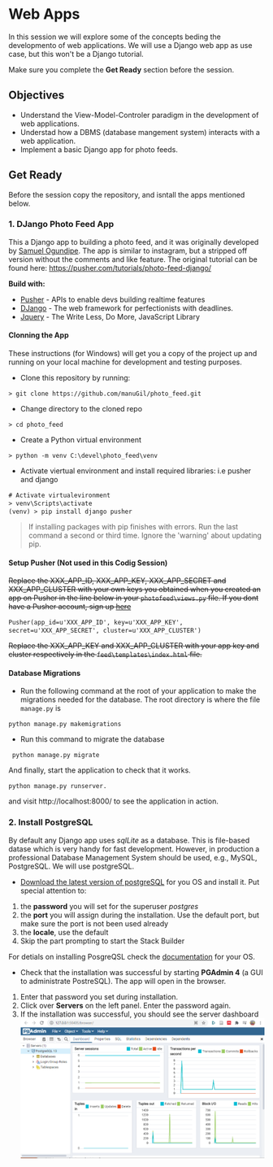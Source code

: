 
# Web Apps

In this session we will explore some of the concepts beding the developmento of web applications. We will use a Django web app as use case, but this won't be a Django tutorial.

Make sure you complete the **Get Ready** section before the session.

## Objectives
- Understand the View-Model-Controler paradigm in the development of web applications.
- Understad how a DBMS (database mangement system) interacts with a web application.
- Implement a basic Django app for photo feeds.

## Get Ready

Before the session copy the repository, and isntall the apps mentioned below.

### 1. DJango Photo Feed App

This a Django app to  building a photo feed, and it was originally developed by [Samuel Ogundipe](https://github.com/samuelayo). The app is similar to instagram, but a stripped off version without the comments and like feature. The original tutorial can be found here: [https://pusher.com/tutorials/photo-feed-django/ ](https://pusher.com/tutorials/photo-feed-django/) 

**Build with:**
* [Pusher](https://pusher.com/) - APIs to enable devs building realtime features
* [DJango](https://docs.djangoproject.com/) - The web framework for perfectionists with deadlines. 
* [Jquery](https://jquery.com/) - The Write Less, Do More, JavaScript Library

#### Clonning the App

These instructions (for Windows) will get you a copy of the project up and running on your local machine for development and testing purposes. 

- Clone this repository by running: 
```shell
> git clone https://github.com/manuGil/photo_feed.git
```
- Change directory to the cloned repo
```shell
> cd photo_feed
```
- Create a Python virtual environment
```shell
> python -m venv C:\devel\photo_feed\venv
```
- Activate viertual environment and install required libraries: i.e pusher and django
```shell
# Activate virtualevironment
> venv\Scripts\activate 
(venv) > pip install django pusher
```
> If installing packages with pip finishes with errors. Run the last command a second or third time. Ignore the 'warning' about updating pip.

#### Setup Pusher (Not used in this Codig Session)

~~Replace the XXX_APP_ID, XXX_APP_KEY, XXX_APP_SECRET and XXX_APP_CLUSTER with your own keys you obtained when you created an app on Pusher in the line below in your `photofeed\views.py` file. If you dont have a Pusher account, sign up [here](Https://pusher.com)~~

```
Pusher(app_id=u'XXX_APP_ID', key=u'XXX_APP_KEY', secret=u'XXX_APP_SECRET', cluster=u'XXX_APP_CLUSTER')
```
~~Replace the XXX_APP_KEY and XXX_APP_CLUSTER with your app key and cluster respectively in the `feed\templates\index.html` file.~~

#### Database Migrations
 - Run the following command at the root of your application to  make the migrations needed for the database. The root directory is where the file `manage.py` is
 
 ```shell
 python manage.py makemigrations
 ```
 
 - Run this command to migrate the database
 
 ```shell
  python manage.py migrate
 ```

And finally, start the application to check that it works.

```
python manage.py runserver.
```
and visit http://localhost:8000/ to see the application in action.

### 2. Install PostgreSQL

By default any Django app uses *sqlLite* as a database. This is file-based datase which is very handy for fast development. However, in production a professional Database Management System should be used, e.g., MySQL, PostgreSQL. We will use postgreSQL.

- [Download the latest version of postgreSQL](https://www.enterprisedb.com/downloads/postgres-postgresql-downloads) for you OS and install it. Put special attention to:
1. the **password** you will set for the superuser *postgres*
2. the **port** you will assign during the installation. Use the default port, but make sure the port is not been used already
3. the **locale**, use the default
4. Skip the part prompting to start the Stack Builder

For detials on installing PosgreQSL check the [documentation](https://www.postgresql.org/download/) for your OS.

- Check that the installation was successful by starting **PGAdmin 4** (a GUI to administrate PostreSQL). The app will open in the browser.
1. Enter that password you set during installation.
2. Click over **Servers** on the left panel. Enter the password again.
3. If the installation was successful, you should see the server dashboard
![pgadming dashboad](feed/static/img/pgadmin.png)


